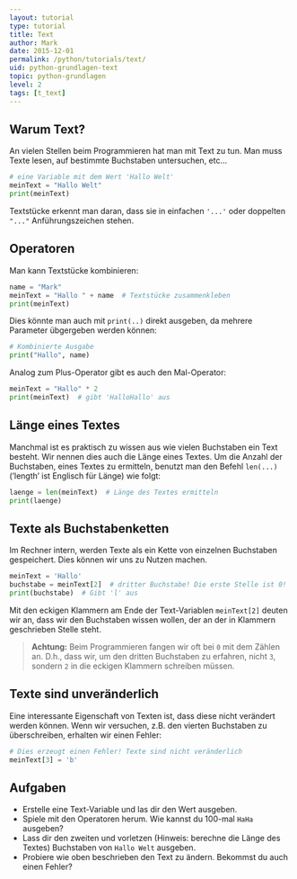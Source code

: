 ```yaml
---
layout: tutorial
type: tutorial
title: Text
author: Mark
date: 2015-12-01
permalink: /python/tutorials/text/
uid: python-grundlagen-text
topic: python-grundlagen
level: 2
tags: [t_text]
---
```



## Warum Text?

An vielen Stellen beim Programmieren hat man mit Text zu tun. Man muss
Texte lesen, auf bestimmte Buchstaben untersuchen, etc...

```python
# eine Variable mit dem Wert 'Hallo Welt'
meinText = "Hallo Welt"
print(meinText)
```

Textstücke erkennt man daran, dass sie in einfachen `'...'` oder doppelten `"..."`
Anführungszeichen stehen.


## Operatoren

Man kann Textstücke kombinieren:

```python
name = "Mark"
meinText = "Hallo " + name  # Textstücke zusammenkleben
print(meinText)
```

Dies könnte man auch mit `print(..)` direkt
ausgeben, da mehrere Parameter übgergeben werden können:

```python
# Kombinierte Ausgabe
print("Hallo", name)
```

Analog zum Plus-Operator gibt es auch den Mal-Operator:
```python
meinText = "Hallo" * 2
print(meinText)  # gibt 'HalloHallo' aus
```

## Länge eines Textes

Manchmal ist es praktisch zu wissen aus wie vielen Buchstaben ein Text
besteht. Wir nennen dies auch die Länge eines Textes. Um die Anzahl der
Buchstaben, eines Textes zu ermitteln, benutzt man den Befehl `len(...)` (’length’
ist Englisch für Länge) wie folgt:

```python
laenge = len(meinText)  # Länge des Textes ermitteln
print(laenge)
```


## Texte als Buchstabenketten

Im Rechner intern, werden Texte als ein Kette von einzelnen Buchstaben
gespeichert. Dies können wir uns zu Nutzen machen.

```python
meinText = 'Hallo'
buchstabe = meinText[2]  # dritter Buchstabe! Die erste Stelle ist 0!
print(buchstabe)  # Gibt 'l' aus
```

Mit den eckigen Klammern am Ende der Text-Variablen `meinText[2]` deuten wir an, dass
wir den Buchstaben wissen wollen, der an der in Klammern geschrieben
Stelle steht.

> **Achtung:** Beim Programmieren fangen wir oft bei `0` mit dem Zählen an.
> D.h., dass wir, um den dritten Buchstaben zu erfahren, nicht `3`, sondern `2` in
> die eckigen Klammern schreiben müssen.


## Texte sind unveränderlich

Eine interessante Eigenschaft von Texten ist, dass diese nicht verändert
werden können. Wenn wir versuchen, z.B. den vierten Buchstaben zu
überschreiben, erhalten wir einen Fehler:

```python
# Dies erzeugt einen Fehler! Texte sind nicht veränderlich
meinText[3] = 'b'
```


## Aufgaben

-   Erstelle eine Text-Variable und las dir den Wert ausgeben.
-   Spiele mit den Operatoren herum. Wie kannst du 100-mal `HaHa` ausgeben?
-   Lass dir den zweiten und vorletzen (Hinweis: berechne die Länge
    des Textes) Buchstaben von `Hallo Welt` ausgeben.
-   Probiere wie oben beschrieben den Text zu ändern. Bekommst du auch
    einen Fehler?
